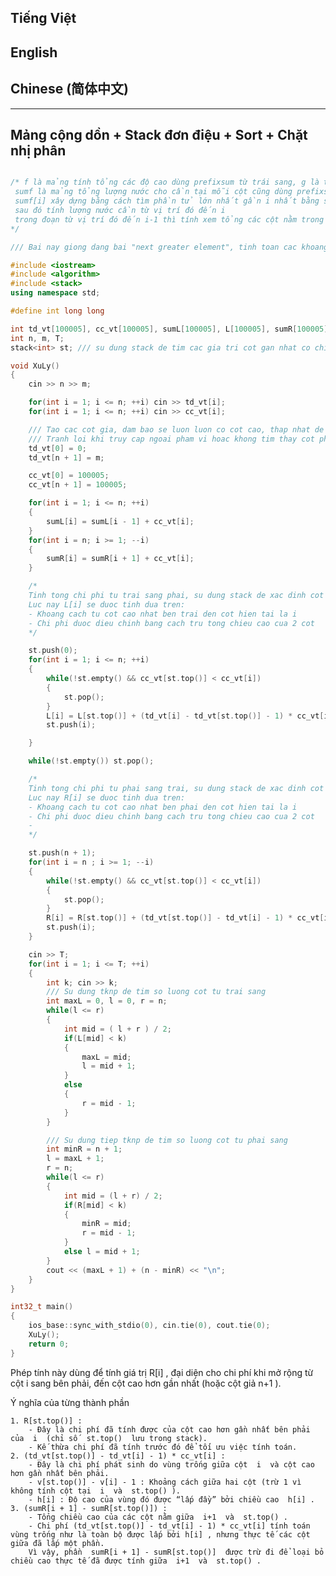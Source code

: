 ## Tiếng Việt



## English



## Chinese (简体中文)



---

## Mảng cộng dồn + Stack đơn điệu + Sort + Chặt nhị phân

```cpp

/* f là mảng tính tổng các độ cao dùng prefixsum từ trái sang, g là từ phải sang
 sumf là mảng tổng lượng nước cho cần tại mỗi cột cũng dùng prefixsum
 sumf[i] xây dựng bằng cách tìm phần tử lớn nhất gần i nhất bằng stack
 sau đó tính lượng nước cần từ vị trí đó đến i
 trong đoạn từ vị trí đó đến i-1 thì tính xem tổng các cột nằm trong bằng bao nhiêu để trừ đi
*/

/// Bai nay giong dang bai "next greater element", tinh toan cac khoang cach dua vao cac chieu cao

#include <iostream>
#include <algorithm>
#include <stack>
using namespace std;

#define int long long

int td_vt[100005], cc_vt[100005], sumL[100005], L[100005], sumR[100005], R[100005];
int n, m, T;
stack<int> st; /// su dung stack de tim cac gia tri cot gan nhat co chieu cao lon nhat

void XuLy()
{
    cin >> n >> m;

    for(int i = 1; i <= n; ++i) cin >> td_vt[i];
    for(int i = 1; i <= n; ++i) cin >> cc_vt[i];

    /// Tao cac cot gia, dam bao se luon luon co cot cao, thap nhat de xet.
    /// Tranh loi khi truy cap ngoai pham vi hoac khong tim thay cot phu hop trong stack
    td_vt[0] = 0;
    td_vt[n + 1] = m;

    cc_vt[0] = 100005;
    cc_vt[n + 1] = 100005;

    for(int i = 1; i <= n; ++i)
    {
        sumL[i] = sumL[i - 1] + cc_vt[i];
    }
    for(int i = n; i >= 1; --i)
    {
        sumR[i] = sumR[i + 1] + cc_vt[i];
    }

    /*
    Tinh tong chi phi tu trai sang phai, su dung stack de xac dinh cot cao nhat gan o ben trai
    Luc nay L[i] se duoc tinh dua tren:
    - Khoang cach tu cot cao nhat ben trai den cot hien tai la i
    - Chi phi duoc dieu chinh bang cach tru tong chieu cao cua 2 cot
    */

    st.push(0);
    for(int i = 1; i <= n; ++i)
    {
        while(!st.empty() && cc_vt[st.top()] < cc_vt[i])
        {
            st.pop();
        }
        L[i] = L[st.top()] + (td_vt[i] - td_vt[st.top()] - 1) * cc_vt[i] - (sumL[i - 1] - sumL[st.top()]);
        st.push(i);

    }

    while(!st.empty()) st.pop();

    /*
    Tinh tong chi phi tu phai sang trai, su dung stack de xac dinh cot cao nhat gan o ben phai
    Luc nay R[i] se duoc tinh dua tren:
    - Khoang cach tu cot cao nhat ben phai den cot hien tai la i
    - Chi phi duoc dieu chinh bang cach tru tong chieu cao cua 2 cot
    - 
    */

    st.push(n + 1);
    for(int i = n ; i >= 1; --i)
    {
        while(!st.empty() && cc_vt[st.top()] < cc_vt[i])
        {
            st.pop();
        }
        R[i] = R[st.top()] + (td_vt[st.top()] - td_vt[i] - 1) * cc_vt[i] - (sumR[i + 1] - sumR[st.top()] );
        st.push(i);
    }

    cin >> T;
    for(int i = 1; i <= T; ++i)
    {
        int k; cin >> k;
        /// Su dung tknp de tim so luong cot tu trai sang
        int maxL = 0, l = 0, r = n;
        while(l <= r)
        {
            int mid = ( l + r ) / 2;
            if(L[mid] < k)
            {
                maxL = mid;
                l = mid + 1;
            }
            else
            {
                r = mid - 1;
            }
        }

        /// Su dung tiep tknp de tim so luong cot tu phai sang
        int minR = n + 1;
        l = maxL + 1;
        r = n;
        while(l <= r)
        {
            int mid = (l + r) / 2;
            if(R[mid] < k)
            {
                minR = mid;
                r = mid - 1;
            }
            else l = mid + 1;
        }
        cout << (maxL + 1) + (n - minR) << "\n";
    }
}

int32_t main()
{
    ios_base::sync_with_stdio(0), cin.tie(0), cout.tie(0);
    XuLy();
    return 0;
}

```


Phép tính này dùng để tính giá trị  R[i] , đại diện cho chi phí khi mở rộng từ cột  i  sang bên phải, đến cột cao hơn gần nhất (hoặc cột giả  n+1 ).

Ý nghĩa của từng thành phần

	1. R[st.top()] :
		- Đây là chi phí đã tính được của cột cao hơn gần nhất bên phải của  i  (chỉ số  st.top()  lưu trong stack).
		- Kế thừa chi phí đã tính trước đó để tối ưu việc tính toán.
	2. (td_vt[st.top()] - td_vt[i] - 1) * cc_vt[i] :
		- Đây là chi phí phát sinh do vùng trống giữa cột  i  và cột cao hơn gần nhất bên phải.
		- v[st.top()] - v[i] - 1 : Khoảng cách giữa hai cột (trừ 1 vì không tính cột tại  i  và  st.top() ).
		- h[i] : Độ cao của vùng đó được “lấp đầy” bởi chiều cao  h[i] .
	3. (sumR[i + 1] - sumR[st.top()]) :
		- Tổng chiều cao của các cột nằm giữa  i+1  và  st.top() .
		- Chi phí (td_vt[st.top()] - td_vt[i] - 1) * cc_vt[i] tính toán vùng trống như là toàn bộ được lấp bởi h[i] , nhưng thực tế các cột giữa đã lấp một phần.
		Vì vậy, phần  sumR[i + 1] - sumR[st.top()]  được trừ đi để loại bỏ chiều cao thực tế đã được tính giữa  i+1  và  st.top() .

